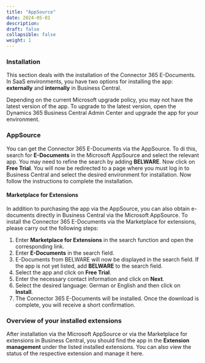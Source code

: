 ```yaml
---
title: "AppSource"
date: 2024-05-01
description: 
draft: false
collapsible: false
weight: 1
---
```

### Installation
This section deals with the installation of the Connector 365 E-Documents. In SaaS environments, you have two options for installing the app: **externally** and **internally** in Business Central. 

Depending on the current Microsoft upgrade policy, you may not have the latest version of the app. To upgrade to the latest version, open the Dynamics 365 Business Central Admin Center and upgrade the app for your environment.

### AppSource
You can get the Connector 365 E-Documents via the AppSource. To di this, search for **E-Documents** in the Microsoft AppSource and select the relevant app. You may need to refine the search by adding **BELWARE**. 
Now click on **Free Trial**. You will now be redirected to a page where you must log in to Business Central and select the desired environment for installation. Now follow the instructions to complete the installation.

#### Marketplace for Extensions
In addition to purchasing the app via the AppSource, you can also obtain e-documents directly in Business Central via the Microsoft AppSource. To install the Connector 365 E-Documents via the Marketplace for extensions, please carry out the following steps:
1. Enter **Marketplace for Extensions** in the search function and open the corresponding link.
2. Enter **E-Documents** in the search field.
3. E-Documents from BELWARE will now be displayed in the search field. If the app is not yet listed, add **BELWARE** to the search field.
4. Select the app and click on **Free Trial**.
5. Enter the necessary contact information and click on **Next**.
6. Select the desired language: German or English and then click on **Install**.
7. The Connector 365 E-Documents will be installed. Once the download is complete, you will receive a short confirmation.

### Overview of your installed extensions
After installation via the Microsoft AppSource or via the Marketplace for extensions in Business Central, you should find the app in the **Extension management** under the listed installed extensions. You can also view the status of the respective extension and manage it here.